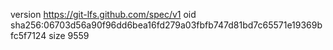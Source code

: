 version https://git-lfs.github.com/spec/v1
oid sha256:06703d56a90f96dd6bea16fd279a03fbfb747d81bd7c65571e19369bfc5f7124
size 9559
